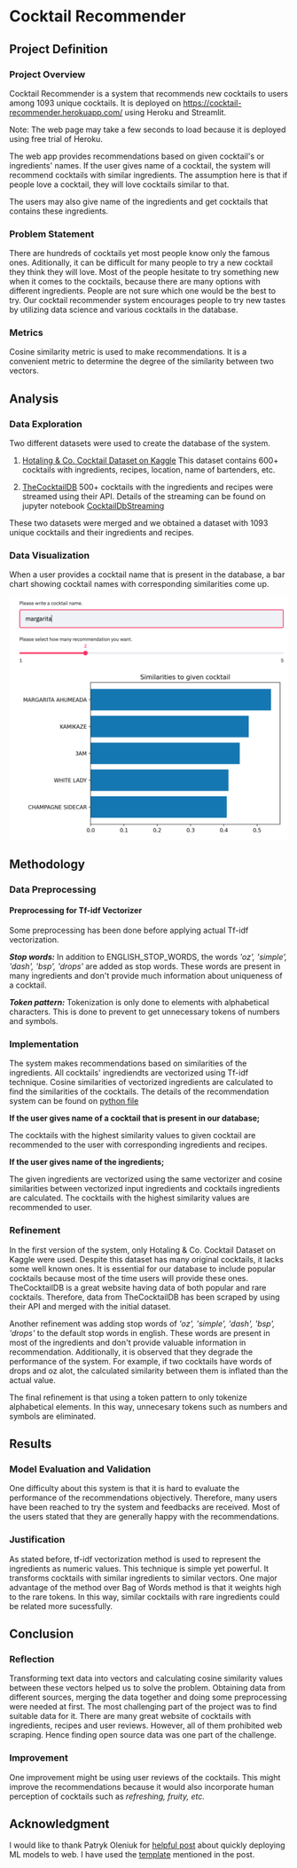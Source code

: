 # Cocktail Recommender

## Project Definition

### Project Overview
Cocktail Recommender is a system that recommends new cocktails to users among 1093 unique cocktails. It is deployed on https://cocktail-recommender.herokuapp.com/ using Heroku and Streamlit.

Note: The web page may take a few seconds to load because it is deployed using free trial of Heroku.

The web app provides recommendations based on given cocktail's or ingredients' names. If the user gives name of a cocktail, the system will recommend cocktails with similar ingredients. The assumption here is that if people love a cocktail, they will love cocktails similar to that. 

The users may also give name of the ingredients and get cocktails that contains these ingredients.  

### Problem Statement
There are hundreds of cocktails yet most people know only the famous ones. Aditionally, it can be difficult for many people to try a new cocktail they think they will love. Most of the people hesitate to try something new when it comes to the cocktails, because there are many options with different ingredients. People are not sure which one would be the best to try. Our cocktail recommender system encourages people to try new tastes by utilizing data science and various cocktails in the database.

### Metrics
Cosine similarity metric is used to make recommendations. It is a convenient metric to determine the degree of the similarity between two vectors. 



## Analysis

### Data Exploration

Two different datasets were used to create the database of the system. 
1) [Hotaling & Co. Cocktail Dataset on Kaggle](https://www.kaggle.com/shuyangli94/cocktails-hotaling-co)
This dataset contains 600+ cocktails with ingredients, recipes, location, name of bartenders, etc.

2) [TheCocktailDB](https://www.thecocktaildb.com/) 
500+ cocktails with the ingredients and recipes were streamed using their API. Details of the streaming can be found on jupyter notebook [CocktailDbStreaming](https://github.com/OzanGenc/CocktailAnalysis/blob/main/CocktailDbStreaming.ipynb)

These two datasets were merged and we obtained a dataset with 1093 unique cocktails and their ingredients and recipes.  


### Data Visualization
When a user provides a cocktail name that is present in the database, a bar chart showing cocktail names with corresponding similarities come up.

![](https://github.com/OzanGenc/CocktailAnalysis/blob/main/cocktail_recommendations_example.png)



## Methodology


### Data Preprocessing

#### Preprocessing for Tf-idf Vectorizer
Some preprocessing has been done before applying actual Tf-idf vectorization. 

***Stop words:*** In addition to ENGLISH_STOP_WORDS, the words *'oz', 'simple', 'dash', 'bsp', 'drops'* are added as stop words. These words are present in many ingredients and don't provide much information about uniqueness of a cocktail. 

***Token pattern:*** Tokenization is only done to elements with alphabetical characters. This is done to prevent to get unnecessary tokens of numbers and symbols.


### Implementation
The system makes recommendations based on similarities of the ingredients. All cocktails' ingrediendts are vectorized using Tf-idf technique. Cosine similarities of vectorized ingredients are calculated to find the similarities of the cocktails. The details of the recommendation system can be found on [python file](https://github.com/OzanGenc/CocktailAnalysis/blob/main/utils/utils.py)

**If the user gives name of a cocktail that is present in our database;**

The cocktails with the highest similarity values to given cocktail are recommended to the user with corresponding ingredients and recipes.  

**If the user gives name of the ingredients;**

The given ingredients are vectorized using the same vectorizer and cosine similarities between vectorized input ingredients and cocktails ingredients are calculated. The cocktails with the highest similarity values are recommended to user. 


### Refinement
In the first version of the system, only Hotaling & Co. Cocktail Dataset on Kaggle were used. Despite this dataset has many original cocktails, it lacks some well known ones. It is essential for our database to include popular cocktails because most of the time users will provide these ones. TheCocktailDB is a great website having data of both popular and rare cocktails. Therefore, data from TheCocktailDB has been scraped by using their API and merged with the initial dataset.

Another refinement was adding stop words of *'oz', 'simple', 'dash', 'bsp', 'drops'* to the default stop words in english. These words are present in most of the ingredients and don't provide valuable information in recommendation. Additionally, it is observed that they degrade the performance of the system. For example, if two cocktails have words of drops and oz alot, the calculated similarity between them is inflated than the actual value.

The final refinement is that using a token pattern to only tokenize alphabetical elements. In this way, unnecesary tokens such as numbers and symbols are eliminated.  


## Results

### Model Evaluation and Validation
One difficulty about this system is that it is hard to evaluate the performance of the recommendations objectively. Therefore, many users have been reached to try the system and feedbacks are received. Most of the users stated that they are generally happy with the recommendations.

### Justification
As stated before, tf-idf vectorization method is used to represent the ingredients as numeric values. This technique is simple yet powerful. It transforms cocktails with similar ingredients to similar vectors. One major advantage of the method over Bag of Words method is that it weights high to the rare tokens. In this way, similar cocktails with rare ingredients could be related more sucessfully. 



## Conclusion  

### Reflection
Transforming text data into vectors and calculating cosine similarity values between these vectors helped us to solve the problem. Obtaining data from different sources, merging the data together and doing some preprocessing were needed at first. The most challenging part of the project was to find suitable data for it. There are many great website of cocktails with ingredients, recipes and user reviews. However, all of them prohibited web scraping. Hence finding open source data was one part of the challenge.  

### Improvement
One improvement might be using user reviews of the cocktails. This might improve the recommendations because it would also incorporate human perception of cocktails such as *refreshing, fruity, etc.*  


## Acknowledgment

I would like to thank Patryk Oleniuk for [helpful post](https://towardsdatascience.com/show-your-ml-project-to-the-internet-in-minutes-2a7bc3167bd0) about quickly deploying ML models to web. I have used the [template](https://github.com/patryk-oleniuk/streamlit-heroku-template) mentioned in the post.  


